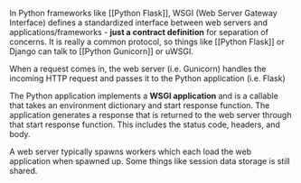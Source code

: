 In Python frameworks like [[Python Flask]], WSGI (Web Server Gateway Interface) defines a standardized interface between web servers and applications/frameworks - **just a contract definition** for separation of concerns.
It is really a common protocol, so things like [[Python Flask]] or Django can talk to [[Python Gunicorn]] or uWSGI. 

When a request comes in, the web server (i.e. Gunicorn) handles the incoming HTTP request and passes it to the Python application (i.e. Flask)

The Python application implements a **WSGI application** and is a callable that takes an environment dictionary and start response function. The application generates a response that is returned to the web server through that start response function. This includes the status code, headers, and body.

A web server typically spawns workers which each load the web application when spawned up. Some things like session data storage is still shared.